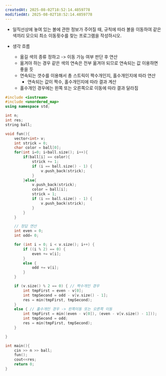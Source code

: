 ```yaml
---
createdAt: 2025-08-02T18:52:14.4859778
modifiedAt: 2025-08-02T18:52:14.4859778
---
```

- 일직선상에 놓여 있는 볼에 관한 정보가 주어질 때, 규칙에 따라 볼을 이동하여 같은 색끼리 모으되 최소 이동횟수를 찾는 프로그램을 작성하시오.

- 생각 흐름
	- 옮길 색의 종류 정하고 -> 이동 가능 여부 판단 후 연산
	- 옮겨야 하는 경우 같은 색의 연속은 전부 옮겨야 되므로 연속되는 값 이용하면 좋을 듯 
	- 연속되는 갯수를 이용해서 총 스트릭이 짝수개인지, 홀수개인지에 따라 연산 
		- 연속되는 값이 짝수, 홀수개인지에 따라 결과 계산
	- 홀수개인 경우에는 왼쪽 또는 오른쪽으로  이동에 따라 결과 달라짐
	

``` c++
#include <iostream>
#include <unordered_map>
using namespace std;

int n;
int res;
string ball;

void fun(){
	vector<int> v;
	int strick = 0;
	char color = ball[0];
	for(int i=0; i<ball.size(); i++){
		if(ball[i] == color){
			strick += 1;
			if (i == ball.size() - 1) {
				v.push_back(strick);
			}
		}else{
			v.push_back(strick);
			color = ball[i];
			strick = 1;
			if (i == ball.size() - 1) {
				v.push_back(strick);
			}
		}
	}

	// 정답 연산
	int even = 0;
	int odd= 0;

	for (int i = 0; i < v.size(); i++) {
		if ((i % 2) == 0) {
			even += v[i];
		}
		else {
			odd += v[i];
		}
	}

	if (v.size() % 2 == 0) { // 짝수개인 경우 
		int tmpFirst = even - v[0];
		int tmpSecond = odd - v[v.size() - 1];
		res = min(tmpFirst, tmpSecond);
	}
	else { // 홀수개인 경우 -> 왼쪽이동 또는 오른쪽 이동  
		int tmpFirst = min((even - v[0]), (even - v[v.size() - 1]));
		int tmpSecond = odd;
		res = min(tmpFirst, tmpSecond);
	}

}

int main(){
	cin >> n >> ball;
	fun();
	cout<<res;
	return 0;
}

```
